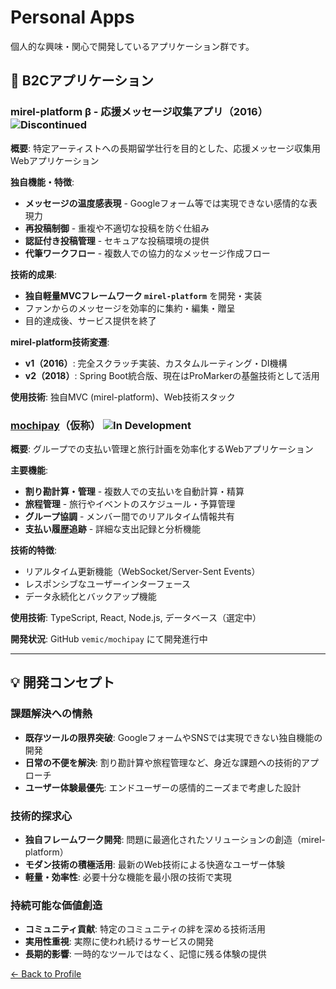 # Personal Apps

個人的な興味・関心で開発しているアプリケーション群です。

## 📱 B2Cアプリケーション

### mirel-platform β - 応援メッセージ収集アプリ（2016） ![Discontinued](https://img.shields.io/badge/status-discontinued-gray)
**概要**: 特定アーティストへの長期留学壮行を目的とした、応援メッセージ収集用Webアプリケーション

**独自機能・特徴**:
- **メッセージの温度感表現** - Googleフォーム等では実現できない感情的な表現力
- **再投稿制御** - 重複や不適切な投稿を防ぐ仕組み
- **認証付き投稿管理** - セキュアな投稿環境の提供
- **代筆ワークフロー** - 複数人での協力的なメッセージ作成フロー

**技術的成果**:
- **独自軽量MVCフレームワーク `mirel-platform`** を開発・実装
- ファンからのメッセージを効率的に集約・編集・贈呈
- 目的達成後、サービス提供を終了

**mirel-platform技術変遷**:
- **v1（2016）**: 完全スクラッチ実装、カスタムルーティング・DI機構
- **v2（2018）**: Spring Boot統合版、現在はProMarkerの基盤技術として活用

**使用技術**: 独自MVC (mirel-platform)、Web技術スタック

### [mochipay](https://github.com/vemic/mochipay)（仮称） ![In Development](https://img.shields.io/badge/status-in%20development-yellow)
**概要**: グループでの支払い管理と旅行計画を効率化するWebアプリケーション

**主要機能**:
- **割り勘計算・管理** - 複数人での支払いを自動計算・精算
- **旅程管理** - 旅行やイベントのスケジュール・予算管理
- **グループ協調** - メンバー間でのリアルタイム情報共有
- **支払い履歴追跡** - 詳細な支出記録と分析機能

**技術的特徴**:
- リアルタイム更新機能（WebSocket/Server-Sent Events）
- レスポンシブなユーザーインターフェース
- データ永続化とバックアップ機能

**使用技術**: TypeScript, React, Node.js, データベース（選定中）

**開発状況**: GitHub `vemic/mochipay` にて開発進行中

---

## 💡 開発コンセプト

### 課題解決への情熱
- **既存ツールの限界突破**: GoogleフォームやSNSでは実現できない独自機能の開発
- **日常の不便を解決**: 割り勘計算や旅程管理など、身近な課題への技術的アプローチ
- **ユーザー体験最優先**: エンドユーザーの感情的ニーズまで考慮した設計

### 技術的探求心
- **独自フレームワーク開発**: 問題に最適化されたソリューションの創造（mirel-platform）
- **モダン技術の積極活用**: 最新のWeb技術による快適なユーザー体験
- **軽量・効率性**: 必要十分な機能を最小限の技術で実現

### 持続可能な価値創造
- **コミュニティ貢献**: 特定のコミュニティの絆を深める技術活用
- **実用性重視**: 実際に使われ続けるサービスの開発
- **長期的影響**: 一時的なツールではなく、記憶に残る体験の提供

[← Back to Profile](../README.md)
